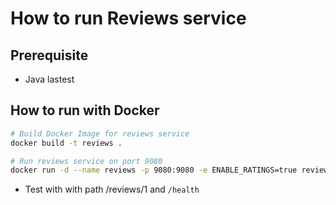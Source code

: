 # How to run Reviews service

## Prerequisite

* Java lastest



## How to run with Docker

```bash
# Build Docker Image for reviews service
docker build -t reviews .

# Run reviews service on port 9080
docker run -d --name reviews -p 9080:9080 -e ENABLE_RATINGS=true reviews
```

* Test with with path /reviews/1 and `/health`